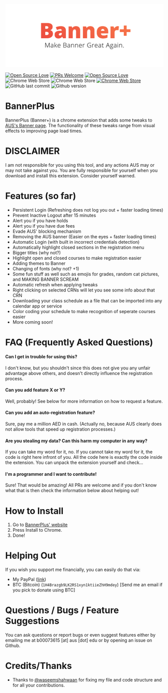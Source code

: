 ![BannerPlus](logo.png)

[![Open Source Love](https://badges.frapsoft.com/os/v1/open-source.svg?v=102)](https://github.com/ellerbrock/open-source-badge/)
[![PRs Welcome](https://img.shields.io/badge/PRs-welcome-brightgreen.svg?style=flat-square)](http://makeapullrequest.com)
[![Open Source Love](https://badges.frapsoft.com/os/mit/mit.svg?v=102)](https://github.com/ellerbrock/open-source-badge/)
![Chrome Web Store](https://img.shields.io/chrome-web-store/rating/hhmambngepaijefabkocngdaaihpaimb.svg)
![Chrome Web Store](https://img.shields.io/chrome-web-store/users/hhmambngepaijefabkocngdaaihpaimb.svg)
[![Chrome Web Store](https://img.shields.io/chrome-web-store/v/hhmambngepaijefabkocngdaaihpaimb.svg)](https://chrome.google.com/webstore/detail/bannerplus/hhmambngepaijefabkocngdaaihpaimb)
![GitHub last commit](https://img.shields.io/github/last-commit/deadpackets/bannerplus.svg)
![Github version](https://img.shields.io/badge/dynamic/json.svg?label=github%20version&url=https%3A%2F%2Fraw.githubusercontent.com%2FDeadPackets%2FBannerPlus%2Fmaster%2Fversion.json&query=version&colorB=blue)


# BannerPlus
BannerPlus (Banner+) is a chrome extension that adds some tweaks to [AUS's Banner page](https://banner.aus.edu). The functionality of these tweaks range from visual effects to improving page load times.

# DISCLAIMER

I am not responsible for you using this tool, and any actions AUS may or may not take against you. You are fully responsible for yourself when you download and install this extension. Consider yourself warned.

# Features (so far)

* Persistent Login (Refreshing does not log you out + faster loading times)
* Prevent Inactive Logout after 15 minutes
* Alert you if you have holds
* Alert you if you have due fees
* Evade AUS' blocking mechanism
* Removing the AUS banner (Easier on the eyes + faster loading times)
* Automatic Login (with built in incorrect credentials detection)
* Automatically highlight closed sections in the registration menu
* Bigger titles (why not?)
* Highlight open and closed courses to make registration easier
* Adding themes to Banner
* Changing of fonts (why not? +1)
* Some fun stuff as well such as emojis for grades, random cat pictures, and MAKING BANNER SCREAM
* Automatic refresh when applying tweaks
* Right clicking on selected CRNs will let you see some info about that CRN
* Downloading your class schedule as a file that can be imported into any calendar app or service
* Color coding your schedule to make recognition of seperate courses easier
* More coming soon!

# FAQ (Frequently Asked Questions)

#### Can I get in trouble for using this?

I don't know, but you shouldn't since this does not give you any unfair advantage above others, and doesn't directly influence the registration process.

#### Can you add feature X or Y?

Well, probably! See below for more information on how to request a feature.

#### Can you add an auto-registration feature?

Sure, pay me a million AED in cash. (Actually no, because AUS clearly does not allow tools that speed up registration processes.)

#### Are you stealing my data? Can this harm my computer in any way?

If you can take my word for it, no. If you cannot take my word for it, the code is right here infront of you. All the code here is exactly the code inside the extension. You can unpack the extension yourself and check...

#### I'm a programmer and I want to contribute!

Sure! That would be amazing! All PRs are welcome and if you don't know what that is then check the information below about helping out!

# How to Install

1. Go to [BannerPlus' website](https://deadpackets.github.io/BannerPlus)
2. Press Install to Chrome.
3. Done!

# Helping Out

If you wish you support me financially, you can easily do that via:

* My PayPal ([link](https://paypal.me/DeadPackets))
* BTC (Bitcoin) (`1H4Brazgb9LK2RS1xyn1ktiieZhH9mdey`) [Send me an email if you pick to donate using BTC]

# Questions / Bugs / Feature Suggestions

You can ask questions or report bugs or even suggest features either by emailing me at b00073615 [at] aus [dot] edu or by opening an issue on Github.

# Credits/Thanks

* Thanks to [@waseemshahwaan](https://github.com/waseemshahwan) for fixing my file and code structure and for all your contributions.
